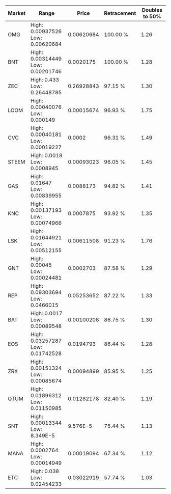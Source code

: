 | Market | Range | Price| Retracement | Doubles to 50% |
| --- | --- | --- | --- | --- |
| OMG | High: 0.00937526<br />Low: 0.00620684 | 0.00620684 | 100.00 % | 1.26 |
| BNT | High: 0.00314449<br />Low: 0.00201746 | 0.0020175 | 100.00 % | 1.28 |
| ZEC | High: 0.433<br />Low: 0.26448785 | 0.26928843 | 97.15 % | 1.30 |
| LOOM | High: 0.00040076<br />Low: 0.000149 | 0.00015674 | 96.93 % | 1.75 |
| CVC | High: 0.00040181<br />Low: 0.00019227 | 0.0002 | 96.31 % | 1.49 |
| STEEM | High: 0.0018<br />Low: 0.0008945 | 0.00093023 | 96.05 % | 1.45 |
| GAS | High: 0.01647<br />Low: 0.00839955 | 0.0088173 | 94.82 % | 1.41 |
| KNC | High: 0.00137193<br />Low: 0.00074966 | 0.0007875 | 93.92 % | 1.35 |
| LSK | High: 0.01644921<br />Low: 0.00512155 | 0.00611508 | 91.23 % | 1.76 |
| GNT | High: 0.00045<br />Low: 0.00024481 | 0.0002703 | 87.58 % | 1.29 |
| REP | High: 0.09303694<br />Low: 0.0466015 | 0.05253652 | 87.22 % | 1.33 |
| BAT | High: 0.0017<br />Low: 0.00089548 | 0.00100208 | 86.75 % | 1.30 |
| EOS | High: 0.03257287<br />Low: 0.01742528 | 0.0194793 | 86.44 % | 1.28 |
| ZRX | High: 0.00151324<br />Low: 0.00085674 | 0.00094899 | 85.95 % | 1.25 |
| QTUM | High: 0.01896312<br />Low: 0.01150985 | 0.01282178 | 82.40 % | 1.19 |
| SNT | High: 0.00013344<br />Low: 8.349E-5 | 9.576E-5 | 75.44 % | 1.13 |
| MANA | High: 0.0002764<br />Low: 0.00014949 | 0.00019094 | 67.34 % | 1.12 |
| ETC | High: 0.038<br />Low: 0.02454233 | 0.03022919 | 57.74 % | 1.03 |
